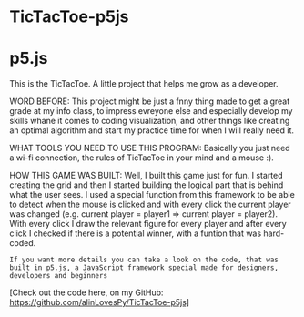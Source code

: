 # TicTacToe-p5js
# p5.js

This is the TicTacToe. A little project that helps me grow as a developer.

WORD BEFORE:
	This project might be just a fnny thing made to get a great grade at my info class, to impress evreyone else and especially develop my skills whane it comes to coding visualization, and other things like creating an optimal algorithm and start my practice time for when I will really need it.

 WHAT TOOLS YOU NEED TO USE THIS PROGRAM:
	 Basically you just need a wi-fi connection, the rules of TicTacToe in your mind and a mouse :).

HOW THIS GAME WAS BUILT:
	Well, I built this game just for fun.
	I started creating the grid and then I started building the logical part that is behind what the user sees.
	I used a special function from this framework to be able to detect when the mouse is clicked and with every click the current player was changed (e.g. current player = player1 => current player = player2). With every click I draw the relevant figure for every player and after every click I checked if there is a potential winner, with a funtion that was hard-coded.

	If you want more details you can take a look on the code, that was built in p5.js, a JavaScript framework special made for designers, developers and beginners

[Check out the code here, on my GitHub: https://github.com/alinLovesPy/TicTacToe-p5js]
